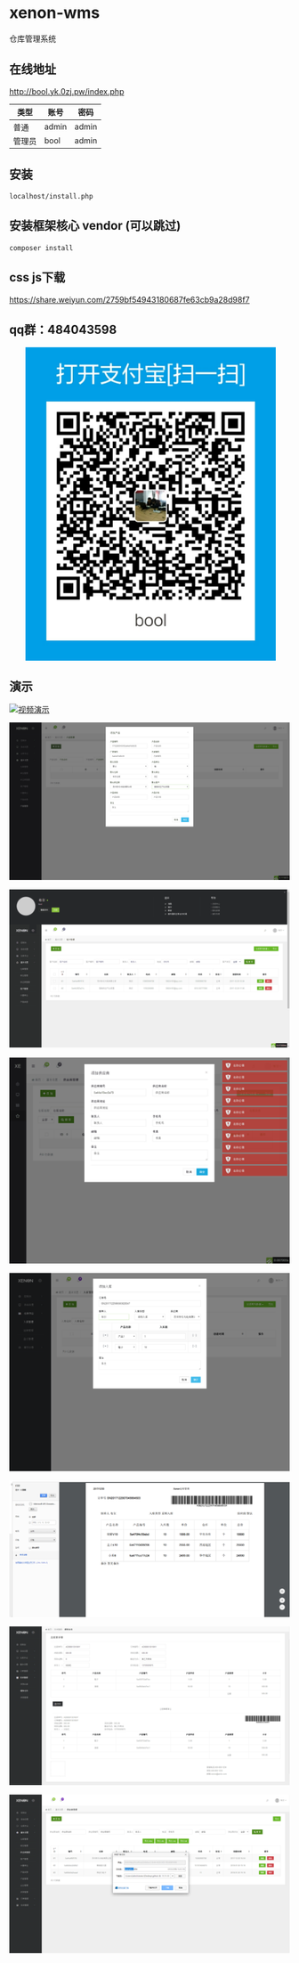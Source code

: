 # xenon-wms

仓库管理系统

## 在线地址 

http://bool.yk.0zj.pw/index.php

类型| 账号 | 密码
---|---|---
普通|admin | admin
管理员|bool | admin



## 安装
	
	localhost/install.php

## 安装框架核心 vendor (可以跳过)

	composer install


## css js下载

https://share.weiyun.com/2759bf54943180687fe63cb9a28d98f7


## qq群：484043598

<div  align="center">    
  <img src="./demo/alipay.png" width = "450" alt="支付宝" align=center />
</div>


## 演示
[![视频演示](https://asciinema.org/a/42383.png)](http://www.56.com/iframe/MTQ5NzQxMDc5)


![1](./demo/20171229163116.png)

![2](./demo/20171229163127.png)

![3](./demo/20171229163140.png)

![4](./demo/20171229185301.png)

![5](./demo/20171230124819.png)

![6](./demo/20180331020506.png)

![7](./demo/20180331020545.png)
